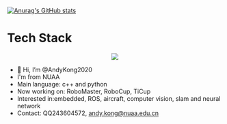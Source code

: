 [![Anurag's GitHub stats](https://github-readme-stats.vercel.app/api?username=AndyKong2020&show_icons=true)](https://github.com/anuraghazra/github-readme-stats)

<!---[![Top Langs](https://github-readme-stats.vercel.app/api/top-langs/?username=AndyKong2020&layout=compact)](https://github.com/anuraghazra/github-readme-stats)
--->

<p align="center">
  <h1>
    Tech Stack
  </h1>
</p>

<p align="center">
  <a href="https://skillicons.dev">
    <img src="https://skillicons.dev/icons?i=cpp,ros,c,cmake,linux,python,raspberrypi,matlab,html,md,github,githubactions,arduino,git,bash,docker,vim,neovim,unity,unreal,blender,ae,pr,ps,vue,nodejs,js,ts&perline=8" />
  </a>
</p>


- 👋 Hi, I’m @AndyKong2020
- I'm from NUAA
- Main language: c++ and python
- Now working on: RoboMaster, RoboCup, TiCup
- Interested in:embedded, ROS, aircraft, computer vision, slam and neural network
- Contact: QQ243604572, andy.kong@nuaa.edu.cn


<!---
AndyKong2020/AndyKong2020 is a ✨ special ✨ repository because its `README.md` (this file) appears on your GitHub profile.
You can click the Preview link to take a look at your changes.
--->
